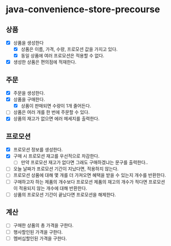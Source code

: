 # java-convenience-store-precourse
## 상품
- [x] 상품을 생성한다
  - [x] 상품은 이름, 가격, 수량, 프로모션 값을 가지고 있다.
  - [x] 동일 상품에 여러 프로모션은 적용할 수 없다.
- [x] 생성한 상품은 편의점에 적재한다.

## 주문
- [x] 주문을 생성한다.
- [x] 상품을 구매한다.
  - [x] 상품이 판매되면 수량이 1개 줄어든다.
- [ ] 상품은 여러 개를 한 번에 주문할 수 있다.
- [x] 상품의 재고가 없으면 에러 메세지를 출력한다.

## 프로모션
- [x] 프로모션 정보를 생성한다.
- [x] 구매 시 프로모션 재고를 우선적으로 차감한다.
  - [ ] 만약 프로모션 재고가 없다면 그래도 구매하겠냐는 문구를 출력한다..
- [ ] 오늘 날짜가 프로모션 기간이 지났다면, 적용하지 않는다.
- [ ] 프로모션 상품에 대해 몇 개를 더 가져오면 혜택을 받을 수 있는지 개수를 반환한다.
- [ ] 구매하고자 하는 제품의 개수보다 프로모션 제품의 재고의 개수가 적다면 프로모션이 적용되지 않는 개수에 대해 반환한다.
- [ ] 상품의 프로모션 기간이 끝났다면 프로모션을 해제한다.

## 계산
- [ ] 구매한 상품의 총 가격을 구한다.
- [ ] 행사할인된 가격을 구한다.
- [ ] 멤버십할인된 가격을 구한다.